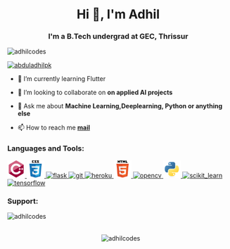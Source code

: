 <h1 align="center">Hi 👋, I'm Adhil</h1>
<h3 align="center">I'm a B.Tech undergrad at GEC, Thrissur</h3>

<p align="left"> <img src="https://komarev.com/ghpvc/?username=adhilcodes&label=Profile%20views&color=0e75b6&style=flat" alt="adhilcodes" /> </p>

<p align="left"> <a href="https://twitter.com/abduladhilpk" target="blank"><img src="https://img.shields.io/twitter/follow/abduladhilpk?logo=twitter&style=for-the-badge" alt="abduladhilpk" /></a> </p>

- 🔭 I’m currently learning Flutter

- 👯 I’m looking to collaborate on **on applied AI projects**

- 💬 Ask me about **Machine Learning,Deeplearning, Python or anything else**

- 📫 How to reach me **[mail](abduladhilpk@gmail.com)**



<h3 align="left">Languages and Tools:</h3>
<p align="left"> <a href="https://www.w3schools.com/cpp/" target="_blank"> <img src="https://raw.githubusercontent.com/devicons/devicon/master/icons/cplusplus/cplusplus-original.svg" alt="cplusplus" width="40" height="40"/> </a> <a href="https://www.w3schools.com/css/" target="_blank"> <img src="https://raw.githubusercontent.com/devicons/devicon/master/icons/css3/css3-original-wordmark.svg" alt="css3" width="40" height="40"/> </a> <a href="https://flask.palletsprojects.com/" target="_blank"> <img src="https://www.vectorlogo.zone/logos/pocoo_flask/pocoo_flask-icon.svg" alt="flask" width="40" height="40"/> </a> <a href="https://git-scm.com/" target="_blank"> <img src="https://www.vectorlogo.zone/logos/git-scm/git-scm-icon.svg" alt="git" width="40" height="40"/> </a> <a href="https://heroku.com" target="_blank"> <img src="https://www.vectorlogo.zone/logos/heroku/heroku-icon.svg" alt="heroku" width="40" height="40"/> </a> <a href="https://www.w3.org/html/" target="_blank"> <img src="https://raw.githubusercontent.com/devicons/devicon/master/icons/html5/html5-original-wordmark.svg" alt="html5" width="40" height="40"/> </a> <a href="https://opencv.org/" target="_blank"> <img src="https://www.vectorlogo.zone/logos/opencv/opencv-icon.svg" alt="opencv" width="40" height="40"/> </a> <a href="https://www.python.org" target="_blank"> <img src="https://raw.githubusercontent.com/devicons/devicon/master/icons/python/python-original.svg" alt="python" width="40" height="40"/> </a> <!--a href="https://pytorch.org/" target="_blank"> <img src="https://www.vectorlogo.zone/logos/pytorch/pytorch-icon.svg" alt="pytorch" width="40" height="40"/ --> </a> <a href="https://scikit-learn.org/" target="_blank"> <img src="https://upload.wikimedia.org/wikipedia/commons/0/05/Scikit_learn_logo_small.svg" alt="scikit_learn" width="40" height="40"/> </a> <a href="https://www.tensorflow.org" target="_blank"> <img src="https://www.vectorlogo.zone/logos/tensorflow/tensorflow-icon.svg" alt="tensorflow" width="40" height="40"/> </a> </p>

<h3 align="left">Support:</h3>
<p><a href="https://www.buymeacoffee.com/adhilcodes"> <img align="left" src="https://cdn.buymeacoffee.com/buttons/v2/default-yellow.png" height="50" width="210" alt="adhilcodes" /></a></p><br><br>

<p>&nbsp;<img align="center" src="https://github-readme-stats.vercel.app/api?username=adhilcodes&show_icons=true&locale=en" alt="adhilcodes" /></p>
